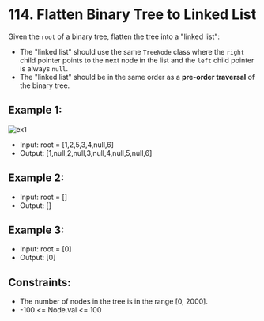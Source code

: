 # 114. Flatten Binary Tree to Linked List

Given the `root` of a binary tree, flatten the tree into a "linked list":

- The "linked list" should use the same `TreeNode` class where the `right` child pointer points to the next node in the list and the `left` child pointer is always `null`.
- The "linked list" should be in the same order as a **pre-order traversal** of the binary tree.
 

## Example 1:

![ex1](https://assets.leetcode.com/uploads/2021/01/14/flaten.jpg)

- Input: root = [1,2,5,3,4,null,6]
- Output: [1,null,2,null,3,null,4,null,5,null,6]

## Example 2:

- Input: root = []
- Output: []

## Example 3:

- Input: root = [0]
- Output: [0]
 

## Constraints:

- The number of nodes in the tree is in the range [0, 2000].
- -100 <= Node.val <= 100